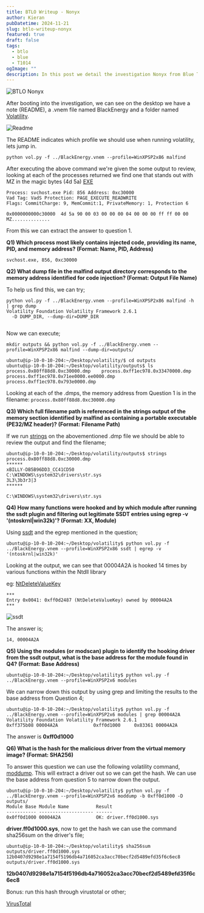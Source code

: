 ```yaml
---
title: BTLO Writeup - Nonyx
author: Kieran
pubDatetime: 2024-11-21
slug: btlo-writeup-nonyx
featured: true
draft: false
tags:
  - btlo
  - blue
  - T1014
ogImage: ""
description: In this post we detail the investigation Nonyx from Blue Team Labs Online
---
```


![BTLO Nonyx](@assets/images/btlo-writeup-nonyx.png)

After booting into the investigation, we can see on the desktop we have a note (README), a .vnem file named BlackEnergy and a folder named [Volatility](https://volatilityfoundation.org/). 

![Readme](@assets/images/btlo-writeup-nonyx-readme.png)

The README indicates which profile we should use when running volatility, lets jump in.

```
python vol.py -f ../BlackEnergy.vnem --profile=WinXPSP2x86 malfind
```

After executing the above command we're given the some output to review, looking at each of the processes returned we find one that stands out with MZ in the magic bytes (4d 5a) [EXE](https://en.wikipedia.org/wiki/DOS_MZ_executable)


```
Process: svchost.exe Pid: 856 Address: 0xc30000
Vad Tag: VadS Protection: PAGE_EXECUTE_READWRITE
Flags: CommitCharge: 9, MemCommit:1, PrivateMemory: 1, Protection 6

0x0000000000c30000  4d 5a 90 00 03 00 00 00 04 00 00 00 ff ff 00 00   MZ..............
```

From this we can extract the answer to question 1.

**Q1) Which process most likely contains injected code, providing its name, PID, and memory address? (Format: Name, PID, Address)**

```
svchost.exe, 856, 0xc30000
```

**Q2) What dump file in the malfind output directory corresponds to the memory address identified for code injection? (Format: Output File Name)**

To help us find this, we can try;

```
python vol.py -f ../BlackEnergy.vnem --profile=WinXPSP2x86 malfind -h | grep dump
Volatility Foundation Volatility Framework 2.6.1
  -D DUMP_DIR, --dump-dir=DUMP_DIR
            
```

Now we can execute;

```
mkdir outputs && python vol.py -f ../BlackEnergy.vnem --profile=WinXPSP2x86 malfind --dump-dir=outputs/
```



```
ubuntu@ip-10-0-10-204:~/Desktop/volatility/$ cd outputs
ubuntu@ip-10-0-10-204:~/Desktop/volatility/outputs$ ls
process.0x80ff88d8.0xc30000.dmp    process.0xff1ec978.0x33470000.dmp  process.0xff1ec978.0x71ee0000.ee0000.dmp process.0xff1ec978.0x793e0000.dmp
```

Looking at each of the .dmps, the memory address from Question 1 is in the filename: ```process.0x80ff88d8.0xc30000.dmp ```

**Q3) Which full filename path is referenced in the strings output of the memory section identified by malfind as containing a portable executable (PE32/MZ header)? (Format: Filename Path)**

If we run [strings](https://linux.die.net/man/1/strings) on the abovementioned .dmp file we should be able to review the output and find the filename;

```
ubuntu@ip-10-0-10-204:~/Desktop/volatility/outputs$ strings process.0x80ff88d8.0xc30000.dmp
******
xBILLY-DB5B96DD3_CC41CD50
C:\WINDOWS\system32\drivers\str.sys
3L3\3b3r3|3
******
```
```C:\WINDOWS\system32\drivers\str.sys```

**Q4) How many functions were hooked and by which module after running the ssdt plugin and filtering out legitimate SSDT entries using egrep -v '(ntoskrnl|win32k)'? (Format: XX, Module)**

Using [ssdt](https://github.com/volatilityfoundation/volatility/wiki/Command-Reference#ssdt) and the egrep mentioned in the question;

```
ubuntu@ip-10-0-10-204:~/Desktop/volatility$ python vol.py -f ../BlackEnergy.vnem --profile=WinXPSP2x86 ssdt | egrep -v '(ntoskrnl|win32k)'
```

Looking at the output, we can see that 00004A2A is hooked 14 times by various functions within the Ntdll library

eg: [NtDeleteValueKey](https://malapi.io/winapi/NtDeleteValueKey)

```
***
Entry 0x0041: 0xff0d2487 (NtDeleteValueKey) owned by 00004A2A
***
```

![ssdt](@assets/images/btlo-writeup-nonyx-ssdt.png)

The answer is;
```
14, 00004A2A
```

**Q5) Using the modules (or modscan) plugin to identify the hooking driver from the ssdt output, what is the base address for the module found in Q4? (Format: Base Address)**

```
ubuntu@ip-10-0-10-204:~/Desktop/volatility$ python vol.py -f ../BlackEnergy.vnem --profile=WinXPSP2x6 modules
```

We can narrow down this output by using grep and limiting the results to the base address from Question 4;

```
ubuntu@ip-10-0-10-204:~/Desktop/volatility$ python vol.py -f ../BlackEnergy.vnem --profile=WinXPSP2x6 modules | grep 00004A2A
Volatility Foundation Volatility Framework 2.6.1
0xff375b08 00004A2A             0xff0d1000     0x83361 00004A2A
```

The answer is **0xff0d1000**

**Q6) What is the hash for the malicious driver from the virtual memory image? (Format: SHA256)**

To answer this question we can use the following volatility command, [moddump](https://github.com/volatilityfoundation/volatility/wiki/command-reference#moddump). This will extract a driver out so we can get the hash. We can use the base address from question 5 to narrow down the output.

```
ubuntu@ip-10-0-10-204:~/Desktop/volatility$ python vol.py -f ../BlackEnergy.vnem --profile=WinXPSP2x6 moddump -b 0xff0d1000 -D outputs/
Module Base Module Name          Result
----------- -------------------- ------
0x0ff0d1000 00004A2A             OK: driver.ff0d1000.sys

```
**driver.ff0d1000.sys**, now to get the hash we can use the command sha256sum on the driver's file;

```
ubuntu@ip-10-0-10-204:~/Desktop/volatility$ sha256sum outputs/driver.ff0d1000.sys
12b0407d9298e1a7154f5196db4a716052ca3acc70becf2d5489efd35f6c6ec8  outputs/driver.ff0d1000.sys
```
**12b0407d9298e1a7154f5196db4a716052ca3acc70becf2d5489efd35f6c6ec8**

Bonus: run this hash through virustotal or other;

[VirusTotal](@assets/images/btlo-writeup-nonyx-virustotal.png)

